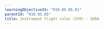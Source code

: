 ```yaml
---
learningObjectiveId: "010.05.05.01"
parentId: "010.05.05"
title: Instrument flight rules (IFR) - SERA
---
```

